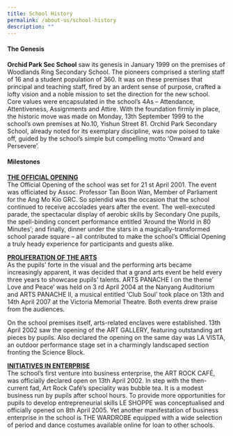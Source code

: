 ```yaml
---
title: School History
permalink: /about-us/school-history
description: ""
---
```

<h4>The Genesis</h4>
<p><strong>Orchid Park Sec School</strong> saw its genesis in January 1999 on the premises of Woodlands Ring Secondary School. The pioneers comprised a sterling staff of 16 and a student population of 360. It was on these premises that principal and teaching staff, fired by an ardent sense of purpose, crafted a lofty vision and a noble mission to set the direction for the new school.<br />Core values were encapsulated in the school&rsquo;s 4As &ndash; Attendance, Attentiveness, Assignments and Attire. With the foundation firmly in place, the historic move was made on Monday, 13th September 1999 to the school&rsquo;s own premises at No.10, Yishun Street 81. Orchid Park Secondary School, already noted for its exemplary discipline, was now poised to take off, guided by the school&rsquo;s simple but compelling motto &lsquo;Onward and Persevere&rsquo;.</p>
<h4>Milestones</h4>
<p><span style="text-decoration: underline;"><strong>THE OFFICIAL OPENING<br /></strong></span>The Official Opening of the school was set for 21 st April 2001. The event was officiated by Assoc. Professor Tan Boon Wan, Member of Parliament for the Ang Mo Kio GRC. So splendid was the occasion that the school continued to receive accolades years after the event. The well-executed parade, the spectacular display of aerobic skills by Secondary One pupils, the spell-binding concert performance entitled &lsquo;Around the World in 80 Minutes&rsquo;; and finally, dinner under the stars in a magically-transformed school parade square &ndash; all contributed to make the school&rsquo;s Official Opening a truly heady experience for participants and guests alike.</p>
<p><span style="text-decoration: underline;"><strong>PROLIFERATION OF THE ARTS<br /></strong></span>As the pupils&rsquo; forte in the visual and the performing arts became increasingly apparent, it was decided that a grand arts event be held every three years to showcase pupils&rsquo; talents. ARTS PANACHE I on the theme&rsquo; Love and Peace&rsquo; was held on 3 rd April 2004 at the Nanyang Auditorium and ARTS PANACHE II, a musical entitled &lsquo;Club Soul&rsquo; took place on 13th and 14th April 2007 at the Victoria Memorial Theatre. Both events drew praise from the audiences.</p>
<p>On the school premises itself, arts-related enclaves were established. 13th April 2002 saw the opening of the ART GALLERY, featuring outstanding art pieces by pupils. Also declared the opening on the same day was LA VISTA, an outdoor performance stage set in a charmingly landscaped section fronting the Science Block.</p>
<p><strong><span style="text-decoration: underline;">INITIATIVES IN ENTERPRISE<br /></span></strong>The school&rsquo;s first venture into business enterprise, the ART ROCK CAF&Eacute;, was officially declared open on 13th April 2002. In step with the then- current fad, Art Rock Caf&eacute;&rsquo;s speciality was bubble tea. It is a modest business run by pupils after school hours. To provide more opportunities for pupils to develop entrepreneurial skills LE SHOPPE was conceptualised and officially opened on 8th April 2005. Yet another manifestation of business enterprise in the school is THE WARDROBE equipped with a wide selection of period and dance costumes available online for loan to other schools.</p>